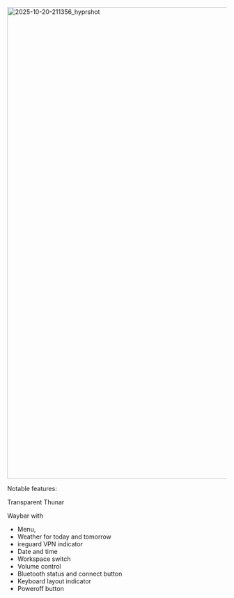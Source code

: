 
<img width="1920" height="1080" alt="2025-10-20-211356_hyprshot" src="https://github.com/user-attachments/assets/c5fd062a-0196-41f0-b21d-5fd3577225e7" />


Notable features:

Transparent Thunar

Waybar with 
- Menu,
- Weather for today and tomorrow
- ireguard VPN indicator
- Date and time
- Workspace switch
- Volume control
- Bluetooth status and connect button
- Keyboard layout indicator
- Poweroff button
